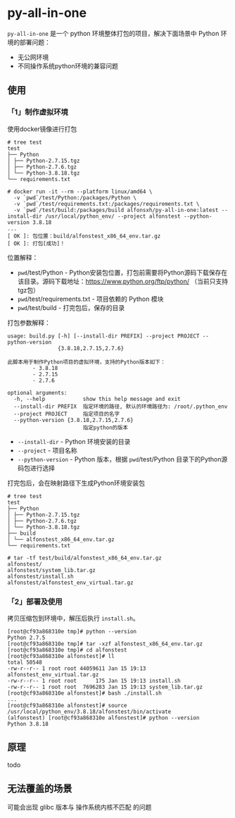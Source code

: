 # py-all-in-one

`py-all-in-one` 是一个 python 环境整体打包的项目，解决下面场景中 Python 环境的部署问题：

- 无公网环境
- 不同操作系统python环境的兼容问题

## 使用

### 「1」制作虚拟环境
    
使用docker镜像进行打包

```shell
# tree test
test
├── Python
│ ├── Python-2.7.15.tgz
│ ├── Python-2.7.6.tgz
│ └── Python-3.8.18.tgz
└── requirements.txt

# docker run -it --rm --platform linux/amd64 \
  -v `pwd`/test/Python:/packages/Python \
  -v `pwd`/test/requirements.txt:/packages/requirements.txt \
  -v `pwd`/test/build:/packages/build alfonsxh/py-all-in-one:latest --install-dir /usr/local/python_env/ --project alfonstest --python-version 3.8.18
...
[ OK ]: 包位置：build/alfonstest_x86_64_env.tar.gz
[ OK ]: 打包[成功]！
```

位置解释：

- `pwd`/test/Python - Python安装包位置，打包前需要将Python源码下载保存在该目录。源码下载地址：https://www.python.org/ftp/python/ （当前只支持tgz包）
- `pwd`/test/requirements.txt - 项目依赖的 Python 模块
- `pwd`/test/build - 打完包后，保存的目录

打包参数解释：

```shell
usage: build.py [-h] [--install-dir PREFIX] --project PROJECT --python-version
                {3.8.18,2.7.15,2.7.6}

此脚本用于制作Python项目的虚拟环境，支持的Python版本如下：
        - 3.8.18
        - 2.7.15
        - 2.7.6

optional arguments:
  -h, --help            show this help message and exit
  --install-dir PREFIX  指定环境的路径, 默认的环境路径为: /root/.python_env
  --project PROJECT     指定项目的名字
  --python-version {3.8.18,2.7.15,2.7.6}
                        指定python的版本
```

- `--install-dir` - Python 环境安装的目录
- `--project` - 项目名称
- `--python-version` - Python 版本，根据 `pwd`/test/Python 目录下的Python源码包进行选择

打完包后，会在映射路径下生成Python环境安装包

```shell
# tree test
test
├── Python
│ ├── Python-2.7.15.tgz
│ ├── Python-2.7.6.tgz
│ └── Python-3.8.18.tgz
├── build
│ └── alfonstest_x86_64_env.tar.gz
└── requirements.txt

# tar -tf test/build/alfonstest_x86_64_env.tar.gz 
alfonstest/
alfonstest/system_lib.tar.gz
alfonstest/install.sh
alfonstest/alfonstest_env_virtual.tar.gz
```

### 「2」部署及使用

拷贝压缩包到环境中，解压后执行 `install.sh`。

```shell
[root@cf93a868310e tmp]# python --version
Python 2.7.5
[root@cf93a868310e tmp]# tar -xzf alfonstest_x86_64_env.tar.gz 
[root@cf93a868310e tmp]# cd alfonstest
[root@cf93a868310e alfonstest]# ll
total 50548
-rw-r--r-- 1 root root 44059611 Jan 15 19:13 alfonstest_env_virtual.tar.gz
-rw-r--r-- 1 root root      175 Jan 15 19:13 install.sh
-rw-r--r-- 1 root root  7696283 Jan 15 19:13 system_lib.tar.gz
[root@cf93a868310e alfonstest]# bash ./install.sh 
...
[root@cf93a868310e alfonstest]# source /usr/local/python_env/3.8.18/alfonstest/bin/activate
(alfonstest) [root@cf93a868310e alfonstest]# python --version
Python 3.8.18
```

## 原理

todo

## 无法覆盖的场景

可能会出现 glibc 版本与 操作系统内核不匹配 的问题